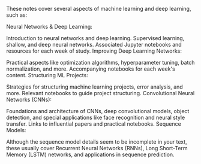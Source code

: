 These notes cover several aspects of machine learning and deep learning, such as:

Neural Networks & Deep Learning:

Introduction to neural networks and deep learning.
Supervised learning, shallow, and deep neural networks.
Associated Jupyter notebooks and resources for each week of study.
Improving Deep Learning Networks:

Practical aspects like optimization algorithms, hyperparameter tuning, batch normalization, and more.
Accompanying notebooks for each week's content.
Structuring ML Projects:

Strategies for structuring machine learning projects, error analysis, and more.
Relevant notebooks to guide project structuring.
Convolutional Neural Networks (CNNs):

Foundations and architecture of CNNs, deep convolutional models, object detection, and special applications like face recognition and neural style transfer.
Links to influential papers and practical notebooks.
Sequence Models:

Although the sequence model details seem to be incomplete in your text, these usually cover Recurrent Neural Networks (RNNs), Long Short-Term Memory (LSTM) networks, and applications in sequence prediction.